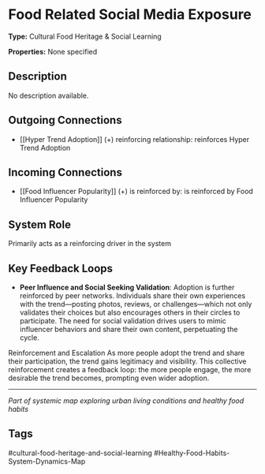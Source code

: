 # Food Related Social Media Exposure

**Type:** Cultural Food Heritage & Social Learning

**Properties:** None specified

## Description
No description available.

## Outgoing Connections
- [[Hyper Trend Adoption]] (+) reinforcing relationship: reinforces Hyper Trend Adoption

## Incoming Connections
- [[Food Influencer Popularity]] (+) is reinforced by: is reinforced by Food Influencer Popularity

## System Role
Primarily acts as a reinforcing driver in the system

## Key Feedback Loops
- **Peer Influence and Social Seeking Validation**: Adoption is further reinforced by peer networks. Individuals share their own experiences with the trend—posting photos, reviews, or challenges—which not only validates their choices but also encourages others in their circles to participate. The need for social validation drives users to mimic influencer behaviors and share their own content, perpetuating the cycle.

Reinforcement and Escalation
As more people adopt the trend and share their participation, the trend gains legitimacy and visibility. This collective reinforcement creates a feedback loop: the more people engage, the more desirable the trend becomes, prompting even wider adoption.

---
*Part of systemic map exploring urban living conditions and healthy food habits*

## Tags
#cultural-food-heritage-and-social-learning #Healthy-Food-Habits-System-Dynamics-Map
